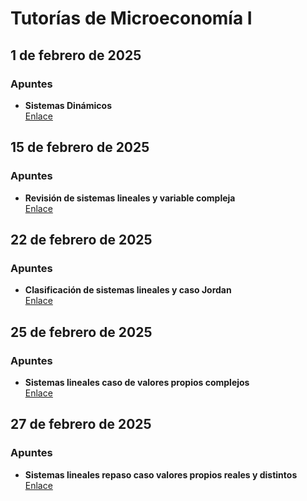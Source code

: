 # Tutorías de Microeconomía I

## 1 de febrero de 2025

### Apuntes

- **Sistemas Dinámicos**  
  [Enlace](https://miro.com/app/board/uXjVLlONaqw=/?share_link_id=774827993114)

## 15 de febrero de 2025

### Apuntes

- **Revisión de sistemas lineales y variable compleja**  
  [Enlace](https://miro.com/app/board/uXjVIe-2w4I=/?share_link_id=779112522144)

## 22 de febrero de 2025

### Apuntes

- **Clasificación de sistemas lineales y caso Jordan**  
  [Enlace](https://miro.com/app/board/uXjVIbQ13xg=/?share_link_id=859699444929)

## 25 de febrero de 2025

### Apuntes

- **Sistemas lineales caso de valores propios complejos**  
  [Enlace](https://miro.com/app/board/uXjVIZmncNU=/?share_link_id=116913152675)

## 27 de febrero de 2025

### Apuntes

- **Sistemas lineales repaso caso valores propios reales y distintos**  
  [Enlace](https://miro.com/app/board/uXjVIYCWybw=/?share_link_id=30686199231)